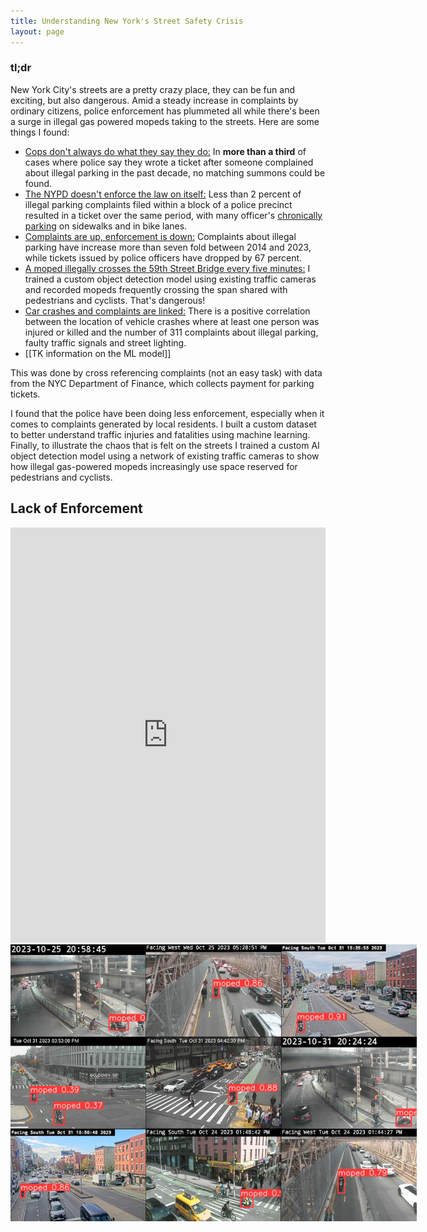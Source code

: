 ```yaml
---
title: Understanding New York's Street Safety Crisis
layout: page
---
```

<h3>tl;dr</h3>
New York City's streets are a pretty crazy place, they can be fun and exciting, but also dangerous. Amid a steady increase in complaints by ordinary citizens, police enforcement has plummeted all while there's been a surge in illegal gas powered mopeds taking to the streets. Here are some things I found:

+ <u>Cops don't always do what they say they do:</u> In <b>more than a third</b> of cases where police say they wrote a ticket after someone complained about illegal parking in the past decade, no matching summons could be found.
+ <u>The NYPD doesn't enforce the law on itself:</u> Less than 2 percent of illegal parking complaints filed within a block of a police precinct resulted in a ticket over the same period, with many officer's [chronically parking](https://www.sciencedirect.com/science/article/pii/S2590198223000635?via%3Dihub) on sidewalks and in bike lanes.
+ <u> Complaints are up, enforcement is down:</u> Complaints about illegal parking have increase more than seven fold between 2014 and 2023, while
tickets issued by police officers have dropped by 67 percent.
+ <u>A moped illegally crosses the 59th Street Bridge every five minutes:</u> I trained a custom object detection model using existing traffic cameras and recorded mopeds frequently crossing the span shared with pedestrians and cyclists. That's dangerous!
+ <u>Car crashes and complaints are linked:</u> There is a positive correlation between the location of vehicle crashes where at least one person was injured or killed and the number of 311 complaints about illegal parking, faulty traffic signals and street lighting.
+ [[TK information on the ML model]]


 This was done by cross referencing complaints (not an easy task) with data from the NYC Department of Finance, which collects payment for parking tickets.

I found that the police have been doing less
enforcement, especially when it comes to complaints generated by local residents.
I built a custom dataset to better understand traffic injuries and fatalities using
machine learning. Finally, to illustrate the chaos that is felt on the streets I 
trained a custom AI object detection model using a network of existing traffic 
cameras to show how illegal gas-powered mopeds increasingly use space reserved 
for pedestrians and cyclists.

<h2>Lack of Enforcement</h2>

<iframe title="As Illegal Parking in NYC Grows, the Police Issue Fewer Tickets" aria-label="Interactive line chart" id="datawrapper-chart-mr9s9" src="https://datawrapper.dwcdn.net/mr9s9/4/" scrolling="no" frameborder="0" style="width: 0; min-width: 100%" height="664" data-external="1"></iframe><script type="text/javascript">!function(){"use strict";window.addEventListener("message",(function(a){if(void 0!==a.data["datawrapper-height"]){var e=document.querySelectorAll("iframe");for(var t in a.data["datawrapper-height"])for(var r=0;r<e.length;r++)if(e[r].contentWindow===a.source){var i=a.data["datawrapper-height"][t]+"px";e[r].style.height=i}}}))}();
</script>

<figure style="display: block; margin: 0 auto; max-width: 650;"><a href="/assets/img/moped_examples_citywide.jpg">
  <img style="max-width: 650px;" src="/assets/img/moped_examples_citywide.jpg" alt="mopeds found using object detection" /></a>
</figure>